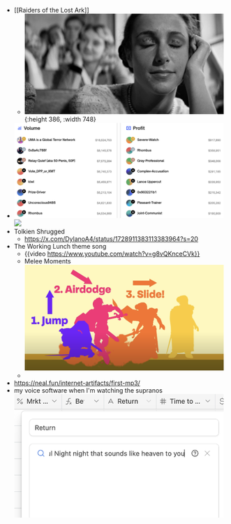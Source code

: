 - [[Raiders of the Lost Ark]]
	- ![image.png](../assets/image_1700926190637_0.png){:height 386, :width 748}
- ![image.png](../assets/image_1704919434447_0.png) ![](blob:https://twitter.com/e7b37497-83f3-4b37-889d-dfc6f36536e9)
- Tolkien Shrugged
	- https://x.com/DylanoA4/status/1728911383113383964?s=20
- The Working Lunch theme song
	- {{video https://www.youtube.com/watch?v=g8vQKnceCVk}}
	- Melee Moments ![image.png](../assets/image_1705749565092_0.png)
	-
- https://neal.fun/internet-artifacts/first-mp3/
- my voice software when I'm watching the supranos ![image.png](../assets/image_1707078338615_0.png)